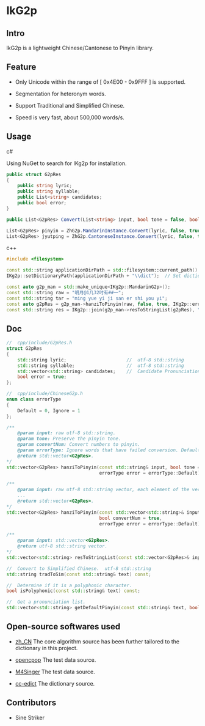 # IkG2p

## Intro

IkG2p is a lightweight Chinese/Cantonese to Pinyin library.

## Feature

+ Only Unicode within the range of  [ 0x4E00 - 0x9FFF ]  is supported.

+ Segmentation for heteronym words.

+ Support Traditional and Simplified Chinese.

+ Speed is very fast, about 500,000 words/s.

## Usage

c#

Using NuGet to search for IKg2p for installation.

```c#
public struct G2pRes
{
    public string lyric;
    public string syllable;
    public List<string> candidates;
    public bool error;   
}

public List<G2pRes> Convert(List<string> input, bool tone = false, bool convertNum = false)

List<G2pRes> pinyin = ZhG2p.MandarinInstance.Convert(lyric, false, true)
List<G2pRes> jyutping = ZhG2p.CantoneseInstance.Convert(lyric, false, true)
```

c++

```c++
#include <filesystem>

const std::string applicationDirPath = std::filesystem::current_path().string();
IKg2p::setDictionaryPath(applicationDirPath + "\\dict");  // Set dictionary path.

const auto g2p_man = std::make_unique<IKg2p::MandarinG2p>();
const std::string raw = "明月@1几32时有##一";
const std::string tar = "ming yue yi ji san er shi you yi";
const auto g2pRes = g2p_man->hanziToPinyin(raw, false, true, IKg2p::errorType::Ignore);
const std::string res = IKg2p::join(g2p_man->resToStringList(g2pRes), " ");
```

##  Doc

```c++
//  cpp/include/G2pRes.h
struct G2pRes
{
    std::string lyric;                      //  utf-8 std::string
    std::string syllable;                   //  utf-8 std::string
    std::vector<std::string> candidates;    //  Candidate Pronunciation of Polyphonic Characters.
    bool error = true;
};

//  cpp/include/ChineseG2p.h
enum class errorType
{
    Default = 0, Ignore = 1
};

/**
    @param input: raw utf-8 std::string.
    @param tone: Preserve the pinyin tone.
    @param convertNum: Convert numbers to pinyin.
    @param errorType: Ignore words that have failed conversion. Default: Keep content.
    @return std::vector<G2pRes>.
*/
std::vector<G2pRes> hanziToPinyin(const std::string& input, bool tone = true, bool convertNum = true,
                                  errorType error = errorType::Default) const;

/**
    @param input: raw utf-8 std::string vector, each element of the vector is a character.
    ...
    @return std::vector<G2pRes>.
*/
std::vector<G2pRes> hanziToPinyin(const std::vector<std::string>& input, bool tone = true,
                                  bool convertNum = true,
                                  errorType error = errorType::Default) const;

/**
    @param input: std::vector<G2pRes>.
    @return utf-8 std::string vector.
*/
std::vector<std::string> resToStringList(const std::vector<G2pRes>& input);

//  Convert to Simplified Chinese.  utf-8 std::string
std::string tradToSim(const std::string& text) const;

//  Determine if it is a polyphonic character.
bool isPolyphonic(const std::string& text) const;

//  Get a pronunciation list.
std::vector<std::string> getDefaultPinyin(const std::string& text, bool tone = true) const;
```

## Open-source softwares used
+ [zh_CN](https://github.com/ZiQiangWang/zh_CN) 
  The core algorithm source has been further tailored to the dictionary in this project.

+ [opencpop](http://wenet.org.cn/opencpop/) 
  The test data source.

+ [M4Singer](https://github.com/M4Singer/M4Singer)
  The test data source.

+ [cc-edict](https://cc-cedict.org/wiki/) 
  The dictionary source.

## Contributors

+ Sine Striker
